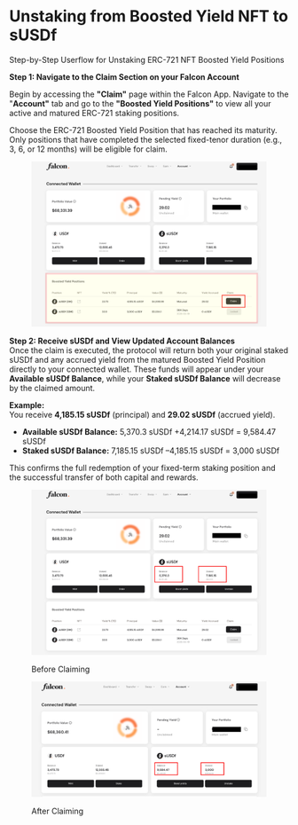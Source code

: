 # Unstaking from Boosted Yield NFT to sUSDf

Step-by-Step Userflow for Unstaking ERC-721 NFT Boosted Yield Positions

**Step 1: Navigate to the Claim Section on your Falcon Account**

Begin by accessing the **"Claim"** page within the Falcon App. Navigate to the "**Account"** tab and go to the **"Boosted Yield Positions"** to view all your active and matured ERC-721 staking positions.

Choose the ERC-721 Boosted Yield Position that has reached its maturity. Only positions that have completed the selected fixed-tenor duration (e.g., 3, 6, or 12 months) will be eligible for claim.

<figure><img src="../../../.gitbook/assets/Untitled design (46).png" alt=""><figcaption></figcaption></figure>

**Step 2: Receive sUSDf and View Updated Account Balances**\
Once the claim is executed, the protocol will return both your original staked sUSDf and any accrued yield from the matured Boosted Yield Position directly to your connected wallet. These funds will appear under your **Available sUSDf Balance**, while your **Staked sUSDf Balance** will decrease by the claimed amount.

**Example:**\
You receive **4,185.15 sUSDf** (principal) and **29.02 sUSDf** (accrued yield).

* **Available sUSDf Balance:** 5,370.3 sUSDf +4,214.17 sUSDf = 9,584.47 sUSDf
* **Staked sUSDf Balance:** 7,185.15 sUSDf –4,185.15 sUSDf = 3,000 sUSDf

This confirms the full redemption of your fixed-term staking position and the successful transfer of both capital and rewards.

<figure><img src="../../../.gitbook/assets/image (50).png" alt=""><figcaption><p>Before Claiming</p></figcaption></figure>

<figure><img src="../../../.gitbook/assets/image (51).png" alt=""><figcaption><p>After Claiming</p></figcaption></figure>
